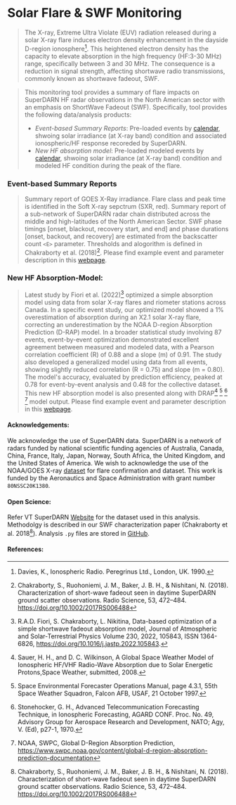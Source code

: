 # Solar Flare & SWF Monitoring

> The X-ray, Extreme Ultra Violate (EUV) radiation released during a solar X-ray flare induces electron density enhancement in the dayside D-region ionosphere[^1]. This heightened electron density has the capacity to elevate absorption in the high frequency (HF:3-30 MHz) range, specifically between 3 and 30 MHz. The consequence is a reduction in signal strength, affecting shortwave radio transmissions, commonly known as shortwave fadeout, SWF.

> This monitoring tool provides a summary of flare impacts on SuperDARN HF radar observations in the North American sector with an emphasis on ShortWave Fadeout (SWF). Specifically, tool provides the following data/analysis products:
> * *Event-based Summary Reports*: Pre-loaded events by [calendar](flarelist.html), shwoing solar irradiance (at X-ray band) condition and associated ionospheric/HF response recoreded by SuperDARN.
> * *New HF absorption model*: Pre-loaded modeled events by [calendar](newdrap.html), shwoing solar irradiance (at X-ray band) condition and modeled HF condition during the peak of the flare.

### Event-based Summary Reports

> Summary report of GOES X-Ray irradiance. Flare class and peak time is identified in the Soft X-ray sepctrum (SXR, red). Summary report of a sub-network of SuperDARN radar chain distributed across the middle and high-latitudes of the North American Sector. SWF phase timings [onset, blackout, recovery start, and end] and phase durations [onset, backout, and recovery] are estimated from the backscatter count `<E>` parameter. Thresholds and alogorithm is defined in Chakraborty et al. (2018)[^2]. Please find example event and parameter description in this [webpage](example_summary.html).

### New HF Absorption-Model:

> Latest study by Fiori et al. (2022)[^3] optimized a simple absorption model using data from solar X-ray flares and riometer stations across Canada. In a specific event study, our optimized model showed a 1% overestimation of absorption during an X2.1 solar X-ray flare, correcting an underestimation by the NOAA D-region Absorption Prediction (D-RAP) model. In a broader statistical study involving 87 events, event-by-event optimization demonstrated excellent agreement between measured and modeled data, with a Pearson correlation coefficient (R) of 0.88 and a slope (m) of 0.91. The study also developed a generalized model using data from all events, showing slightly reduced correlation (R = 0.75) and slope (m = 0.80). The model's accuracy, evaluated by prediction efficiency, peaked at 0.78 for event-by-event analysis and 0.48 for the collective dataset. This new HF absorption model is also presented along with DRAP[^4] [^5] [^6] [^7] model output. Please find example event and parameter description in this [webpage]().


#### Acknowledgements:
We acknowledge the use of SuperDARN data. SuperDARN is a network of radars funded by national scientific funding agencies of Australia, Canada, China, France, Italy, Japan, Norway, South Africa, the United Kingdom, and the United States of America. We wish to acknowledge the use of the NOAA/GOES X-ray [dataset](https://www.ngdc.noaa.gov/stp/satellite/goes-r.html) for flare confirmation and dataset. This work is funded by the Aeronautics and Space Administration with grant number `80NSSC20K1380`.

#### Open Science:
Refer VT SuperDARN [Website](https://vt.superdarn.org/) for the dataset used in this analysis. Methodolgy is described in our SWF characterization paper (Chakraborty et al. 2018[^2]). Analysis `.py` files are stored in [GitHub](https://github.com/shibaji7/SD_RT_SWF_Monitoring).

#### References:
[^1]: Davies, K., Ionospheric Radio. Peregrinus Ltd., London, UK. 1990.

[^2]: Chakraborty, S., Ruohoniemi, J. M., Baker, J. B. H., & Nishitani, N. (2018). Characterization of short-wave fadeout seen in daytime SuperDARN ground scatter observations. Radio Science, 53, 472–484. https://doi.org/10.1002/2017RS006488

[^3]: R.A.D. Fiori, S. Chakraborty, L. Nikitina, Data-based optimization of a simple shortwave fadeout absorption model, Journal of Atmospheric and Solar-Terrestrial Physics Volume 230, 2022, 105843, ISSN 1364-6826, https://doi.org/10.1016/j.jastp.2022.105843.

[^4]: Sauer, H. H., and D. C. Wilkinson, A Global Space Weather Model of Ionospheric HF/VHF Radio-Wave Absorption due to Solar Energetic Protons,Space Weather, submitted, 2008.

[^5]: Space Environmental Forecaster Operations Manual, page 4.3.1, 55th Space Weather Squadron, Falcon AFB, USAF, 21 October 1997.

[^6]: Stonehocker, G. H., Advanced Telecommunication Forecasting Technique, in Ionospheric Forecasting, AGARD CONF. Proc. No. 49, Advisory Group for Aerospace Research and Development, NATO; Agy, V. (Ed), p27-1, 1970.

[^7]: NOAA, SWPC, Global D-Region Absorption Prediction, https://www.swpc.noaa.gov/content/global-d-region-absorption-prediction-documentation
